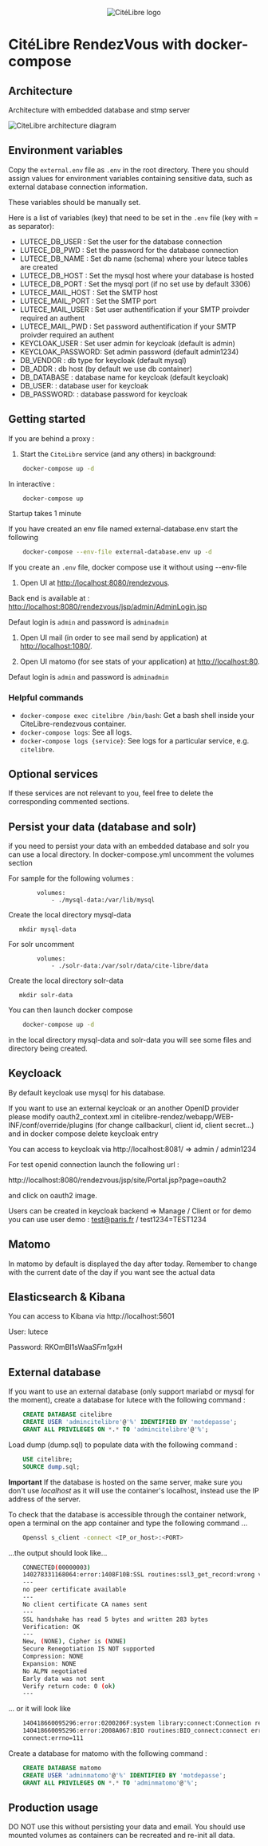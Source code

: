 <p align="center">
	<img src="./utils/CiteLibre.svg" alt="CitéLibre logo"/>
</p>


# CitéLibre RendezVous with docker-compose
## Architecture
Architecture with embedded database and stmp server

![CiteLibre architecture diagram](./utils/CiteLibre-rendezvous-docker.svg "CiteLibre architecture")

## Environment variables

Copy the `external.env` file as `.env` in the root directory. There you should assign values for
environment variables containing sensitive data, such as external database connection information.

These variables should be manually set. 

Here is a list of variables (key) that
need to be set in the `.env` file (key with = as separator):

 * LUTECE_DB_USER   : Set the user for the database connection
 * LUTECE_DB_PWD    : Set the password for the database connection
 * LUTECE_DB_NAME   : Set db name (schema) where your lutece tables are created
 * LUTECE_DB_HOST   : Set the mysql host where your database is hosted
 * LUTECE_DB_PORT   : Set the mysql port (if no set use by default 3306)
 * LUTECE_MAIL_HOST : Set the SMTP host
 * LUTECE_MAIL_PORT : Set the SMTP port
 * LUTECE_MAIL_USER : Set user authentification if your SMTP proivder required an authent
 * LUTECE_MAIL_PWD  : Set password authentification if your SMTP proivder required an authent
 * KEYCLOAK_USER    : Set user admin for keycloak (default is admin)
 * KEYCLOAK_PASSWORD: Set admin password (default admin1234)
 * DB_VENDOR        : db type for keycloak (default mysql)
 * DB_ADDR          : db host (by default we use db container)
 * DB_DATABASE      : database name for keycloak (default keycloak)
 * DB_USER:         : database user for keycloak 
 * DB_PASSWORD:     : database password for keycloak 

## Getting started

If you are behind a proxy :



1. Start the `CiteLibre` service (and any others) in background:

```bash
    docker-compose up -d
```

In interactive : 

```bash
    docker-compose up
```

Startup takes 1 minute

If you have created an env file named external-database.env start the following 

```bash
    docker-compose --env-file external-database.env up -d
```

If you create an `.env` file, docker compose use it without using --env-file 


1. Open UI at <http://localhost:8080/rendezvous>.

Back end is available at : <http://localhost:8080/rendezvous/jsp/admin/AdminLogin.jsp>

Defaut login is `admin` and password is `adminadmin`


1. Open UI mail (in order to see mail send by application) at <http://localhost:1080/>.


2. Open UI matomo (for see stats of your application) at <http://localhost:80>.

Defaut login is `admin` and password is `adminadmin`

### Helpful commands

- `docker-compose exec citelibre /bin/bash`: Get a bash shell inside your CiteLibre-rendezvous container.
- `docker-compose logs`: See all logs.
- `docker-compose logs {service}`: See logs for a particular service, e.g. `citelibre`.

## Optional services

If these services are not relevant to you, feel free to delete the corresponding commented sections.

## Persist your data (database and solr)

if you need to persist your data with an embedded database and solr you can use a local directory.
In docker-compose.yml uncomment the volumes section

For sample for the following volumes :
```
        volumes:
            - ./mysql-data:/var/lib/mysql
```

 Create the local directory mysql-data

 ```
    mkdir mysql-data
 ```

For solr uncomment 

```
        volumes:
            - ./solr-data:/var/solr/data/cite-libre/data
```
 Create the local directory solr-data

 ```
    mkdir solr-data
 ```


You can then launch docker compose 

```bash
    docker-compose up -d
```

in the local directory mysql-data and solr-data you will see some files and directory being created.


## Keycloack

By default keycloak use mysql for his database.

If you want to use an external keycloak or an another OpenID provider please modify oauth2_context.xml in
citelibre-rendez/webapp/WEB-INF/conf/override/plugins (for change callbackurl, client id, client secret...)
and in docker compose delete keycloak entry


You can access to keycloak via http://localhost:8081/ => admin / admin1234

For test openid connection launch the following url :

http://localhost:8080/rendezvous/jsp/site/Portal.jsp?page=oauth2

and click on oauth2 image.

Users can be created in keycloak backend => Manage / Client
or for demo you can use user demo : test@paris.fr / test1234=TEST1234 



## Matomo

In matomo by default is displayed the day after today. Remember to change with the current date of the day if you want see the actual data

## Elasticsearch & Kibana

You can access to Kibana via http://localhost:5601

User: lutece

Password: RKOmBI1sWaa*SFm1gx*H

## External database
If you want to use an external database (only support mariabd or mysql for the moment),
create a database for lutece with the following command : 

```sql
    CREATE DATABASE citelibre
    CREATE USER 'admincitelibre'@'%' IDENTIFIED BY 'motdepasse'; 
    GRANT ALL PRIVILEGES ON *.* TO 'admincitelibre'@'%';
```


Load dump (dump.sql) to populate data with the following command :
```sql
    USE citelibre;
	SOURCE dump.sql;
```

**Important**
If the database is hosted on the same server, make sure you don't use *localhost* as it will use the container's localhost, instead use the IP address of the server.

To check that the database is accessible through the container network, open a terminal on the app container and type the following command ...
```bash
    Openssl s_client -connect <IP_or_host>:<PORT>
```

...the output should look like...
```bash
    CONNECTED(00000003)
    140278331168064:error:1408F10B:SSL routines:ssl3_get_record:wrong version number:../ssl/record/ssl3_record.c:331:
    ---
    no peer certificate available
    ---
    No client certificate CA names sent
    ---
    SSL handshake has read 5 bytes and written 283 bytes
    Verification: OK
    ---
    New, (NONE), Cipher is (NONE)
    Secure Renegotiation IS NOT supported
    Compression: NONE
    Expansion: NONE
    No ALPN negotiated
    Early data was not sent
    Verify return code: 0 (ok)
    ---
```

... or it will look like 
```bash
    140418660095296:error:0200206F:system library:connect:Connection refused:../crypto/bio/b_sock2.c:110:
    140418660095296:error:2008A067:BIO routines:BIO_connect:connect error:../crypto/bio/b_sock2.c:111:
    connect:errno=111
```

Create a database for matomo with the following command :

```sql
    CREATE DATABASE matomo
    CREATE USER 'adminmatomo'@'%' IDENTIFIED BY 'motdepasse'; 
    GRANT ALL PRIVILEGES ON *.* TO 'adminmatomo'@'%';
```

## Production usage

DO NOT use this without persisting your data and email. You should use
mounted volumes as containers can be recreated and re-init all data. 
